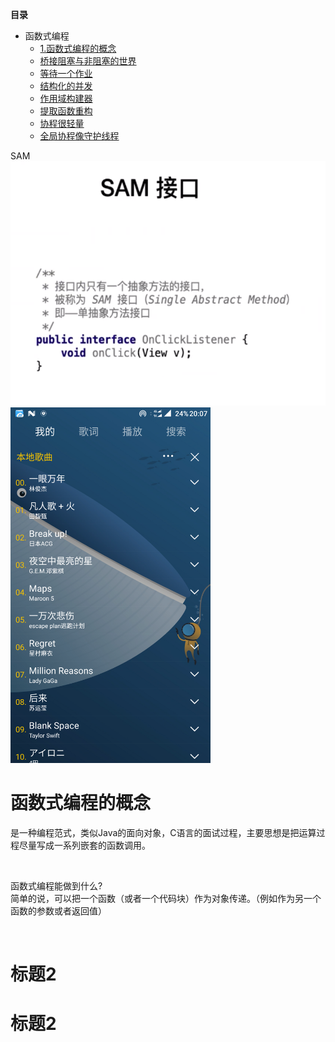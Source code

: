 

**目录**

<!--- TOC -->

* 函数式编程
  * [1.函数式编程的概念](#函数式编程的概念)
  * [桥接阻塞与非阻塞的世界](#桥接阻塞与非阻塞的世界)
  * [等待一个作业](#等待一个作业)
  * [结构化的并发](#结构化的并发)
  * [作用域构建器](#作用域构建器)
  * [提取函数重构](#提取函数重构)
  * [协程很轻量](#协程很轻量)
  * [全局协程像守护线程](#全局协程像守护线程)

<!--- END_TOC -->
SAM </br>
![SAM接口](https://github.com/firsthubgit/LearnKotlinDemo/blob/master/Images/SAM接口.jpeg)
<img
src="https://github.com/firsthubgit/MiYueMucApp/blob/master/screenshot/1.png"
width=320 height=569/>

# 函数式编程的概念
是一种编程范式，类似Java的面向对象，C语言的面试过程，主要思想是把运算过程尽量写成一系列嵌套的函数调用。

<br/>

函数式编程能做到什么?  
简单的说，可以把一个函数（或者一个代码块）作为对象传递。（例如作为另一个函数的参数或者返回值）
  
<br/>
  

# 标题2






# 标题2